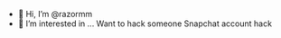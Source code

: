 - 👋 Hi, I’m @razormm
- 👀 I’m interested in ... Want to hack someone Snapchat account hack 

<!---
razormm/razormm is a ✨ special ✨ repository because its `README.md` (this file) appears on your GitHub profile.
You can click the Preview link to take a look at your changes.
--->
